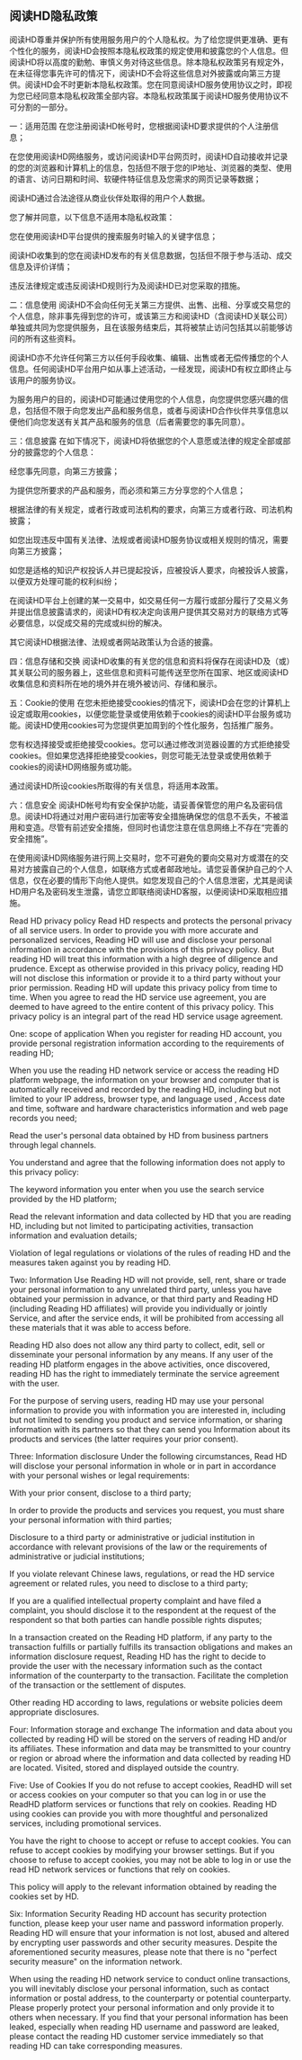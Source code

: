 ## 阅读HD隐私政策
阅读HD尊重并保护所有使用服务用户的个人隐私权。为了给您提供更准确、更有个性化的服务，阅读HD会按照本隐私权政策的规定使用和披露您的个人信息。但阅读HD将以高度的勤勉、审慎义务对待这些信息。除本隐私权政策另有规定外，在未征得您事先许可的情况下，阅读HD不会将这些信息对外披露或向第三方提供。阅读HD会不时更新本隐私权政策。您在同意阅读HD服务使用协议之时，即视为您已经同意本隐私权政策全部内容。本隐私权政策属于阅读HD服务使用协议不可分割的一部分。

一：适用范围
在您注册阅读HD帐号时，您根据阅读HD要求提供的个人注册信息；

在您使用阅读HD网络服务，或访问阅读HD平台网页时，阅读HD自动接收并记录的您的浏览器和计算机上的信息，包括但不限于您的IP地址、浏览器的类型、使用的语言、访问日期和时间、软硬件特征信息及您需求的网页记录等数据；

阅读HD通过合法途径从商业伙伴处取得的用户个人数据。

您了解并同意，以下信息不适用本隐私权政策：

您在使用阅读HD平台提供的搜索服务时输入的关键字信息；

阅读HD收集到的您在阅读HD发布的有关信息数据，包括但不限于参与活动、成交信息及评价详情；

违反法律规定或违反阅读HD规则行为及阅读HD已对您采取的措施。

二：信息使用
阅读HD不会向任何无关第三方提供、出售、出租、分享或交易您的个人信息，除非事先得到您的许可，或该第三方和阅读HD（含阅读HD关联公司）单独或共同为您提供服务，且在该服务结束后，其将被禁止访问包括其以前能够访问的所有这些资料。

阅读HD亦不允许任何第三方以任何手段收集、编辑、出售或者无偿传播您的个人信息。任何阅读HD平台用户如从事上述活动，一经发现，阅读HD有权立即终止与该用户的服务协议。

为服务用户的目的，阅读HD可能通过使用您的个人信息，向您提供您感兴趣的信息，包括但不限于向您发出产品和服务信息，或者与阅读HD合作伙伴共享信息以便他们向您发送有关其产品和服务的信息（后者需要您的事先同意）。

三：信息披露
在如下情况下，阅读HD将依据您的个人意愿或法律的规定全部或部分的披露您的个人信息：

经您事先同意，向第三方披露；

为提供您所要求的产品和服务，而必须和第三方分享您的个人信息；

根据法律的有关规定，或者行政或司法机构的要求，向第三方或者行政、司法机构披露；

如您出现违反中国有关法律、法规或者阅读HD服务协议或相关规则的情况，需要向第三方披露；

如您是适格的知识产权投诉人并已提起投诉，应被投诉人要求，向被投诉人披露，以便双方处理可能的权利纠纷；

在阅读HD平台上创建的某一交易中，如交易任何一方履行或部分履行了交易义务并提出信息披露请求的，阅读HD有权决定向该用户提供其交易对方的联络方式等必要信息，以促成交易的完成或纠纷的解决。

其它阅读HD根据法律、法规或者网站政策认为合适的披露。

四：信息存储和交换
阅读HD收集的有关您的信息和资料将保存在阅读HD及（或）其关联公司的服务器上，这些信息和资料可能传送至您所在国家、地区或阅读HD收集信息和资料所在地的境外并在境外被访问、存储和展示。

五：Cookie的使用
在您未拒绝接受cookies的情况下，阅读HD会在您的计算机上设定或取用cookies，以便您能登录或使用依赖于cookies的阅读HD平台服务或功能。阅读HD使用cookies可为您提供更加周到的个性化服务，包括推广服务。

您有权选择接受或拒绝接受cookies。您可以通过修改浏览器设置的方式拒绝接受cookies。但如果您选择拒绝接受cookies，则您可能无法登录或使用依赖于cookies的阅读HD网络服务或功能。

通过阅读HD所设cookies所取得的有关信息，将适用本政策。

六：信息安全
阅读HD帐号均有安全保护功能，请妥善保管您的用户名及密码信息。阅读HD将通过对用户密码进行加密等安全措施确保您的信息不丢失，不被滥用和变造。尽管有前述安全措施，但同时也请您注意在信息网络上不存在“完善的安全措施”。

在使用阅读HD网络服务进行网上交易时，您不可避免的要向交易对方或潜在的交易对方披露自己的个人信息，如联络方式或者邮政地址。请您妥善保护自己的个人信息，仅在必要的情形下向他人提供。如您发现自己的个人信息泄密，尤其是阅读HD用户名及密码发生泄露，请您立即联络阅读HD客服，以便阅读HD采取相应措施。

Read HD privacy policy
Read HD respects and protects the personal privacy of all service users. In order to provide you with more accurate and personalized services, Reading HD will use and disclose your personal information in accordance with the provisions of this privacy policy. But reading HD will treat this information with a high degree of diligence and prudence. Except as otherwise provided in this privacy policy, reading HD will not disclose this information or provide it to a third party without your prior permission. Reading HD will update this privacy policy from time to time. When you agree to read the HD service use agreement, you are deemed to have agreed to the entire content of this privacy policy. This privacy policy is an integral part of the read HD service usage agreement.

One: scope of application
When you register for reading HD account, you provide personal registration information according to the requirements of reading HD;

When you use the reading HD network service or access the reading HD platform webpage, the information on your browser and computer that is automatically received and recorded by the reading HD, including but not limited to your IP address, browser type, and language used , Access date and time, software and hardware characteristics information and web page records you need;

Read the user's personal data obtained by HD from business partners through legal channels.

You understand and agree that the following information does not apply to this privacy policy:

The keyword information you enter when you use the search service provided by the HD platform;

Read the relevant information and data collected by HD that you are reading HD, including but not limited to participating activities, transaction information and evaluation details;

Violation of legal regulations or violations of the rules of reading HD and the measures taken against you by reading HD.

Two: Information Use
Reading HD will not provide, sell, rent, share or trade your personal information to any unrelated third party, unless you have obtained your permission in advance, or that third party and Reading HD (including Reading HD affiliates) will provide you individually or jointly Service, and after the service ends, it will be prohibited from accessing all these materials that it was able to access before.

Reading HD also does not allow any third party to collect, edit, sell or disseminate your personal information by any means. If any user of the reading HD platform engages in the above activities, once discovered, reading HD has the right to immediately terminate the service agreement with the user.

For the purpose of serving users, reading HD may use your personal information to provide you with information you are interested in, including but not limited to sending you product and service information, or sharing information with its partners so that they can send you Information about its products and services (the latter requires your prior consent).

Three: Information disclosure
Under the following circumstances, Read HD will disclose your personal information in whole or in part in accordance with your personal wishes or legal requirements:

With your prior consent, disclose to a third party;

In order to provide the products and services you request, you must share your personal information with third parties;

Disclosure to a third party or administrative or judicial institution in accordance with relevant provisions of the law or the requirements of administrative or judicial institutions;

If you violate relevant Chinese laws, regulations, or read the HD service agreement or related rules, you need to disclose to a third party;

If you are a qualified intellectual property complaint and have filed a complaint, you should disclose it to the respondent at the request of the respondent so that both parties can handle possible rights disputes;

In a transaction created on the Reading HD platform, if any party to the transaction fulfills or partially fulfills its transaction obligations and makes an information disclosure request, Reading HD has the right to decide to provide the user with the necessary information such as the contact information of the counterparty to the transaction. Facilitate the completion of the transaction or the settlement of disputes.

Other reading HD according to laws, regulations or website policies deem appropriate disclosures.

Four: Information storage and exchange
The information and data about you collected by reading HD will be stored on the servers of reading HD and/or its affiliates. These information and data may be transmitted to your country or region or abroad where the information and data collected by reading HD are located. Visited, stored and displayed outside the country.

Five: Use of Cookies
If you do not refuse to accept cookies, ReadHD will set or access cookies on your computer so that you can log in or use the ReadHD platform services or functions that rely on cookies. Reading HD using cookies can provide you with more thoughtful and personalized services, including promotional services.

You have the right to choose to accept or refuse to accept cookies. You can refuse to accept cookies by modifying your browser settings. But if you choose to refuse to accept cookies, you may not be able to log in or use the read HD network services or functions that rely on cookies.

This policy will apply to the relevant information obtained by reading the cookies set by HD.

Six: Information Security
Reading HD account has security protection function, please keep your user name and password information properly. Reading HD will ensure that your information is not lost, abused and altered by encrypting user passwords and other security measures. Despite the aforementioned security measures, please note that there is no "perfect security measure" on the information network.

When using the reading HD network service to conduct online transactions, you will inevitably disclose your personal information, such as contact information or postal address, to the counterparty or potential counterparty. Please properly protect your personal information and only provide it to others when necessary. If you find that your personal information has been leaked, especially when reading HD username and password are leaked, please contact the reading HD customer service immediately so that reading HD can take corresponding measures.
